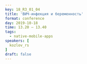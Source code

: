 ```yaml
---
key: 18_R3_01_04
title: 'ВИЧ-инфекция и беременность'
format: conference
day: 2019-10-18
time: 13.20 – 13.40
tags:
  - native-mobile-apps
speakers: [
  kozlov_rs
]
draft: false
---
```

